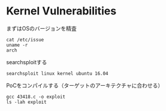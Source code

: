 # Kernel Vulnerabilities

まずはOSのバージョンを精査

```
cat /etc/issue
uname -r
arch
```

searchsploitする

```
searchsploit linux kernel ubuntu 16.04
```

PoCをコンパイルする（ターゲットのアーキテクチャに合わせる）

```
gcc 43418.c -o exploit
ls -lah exploit
```

